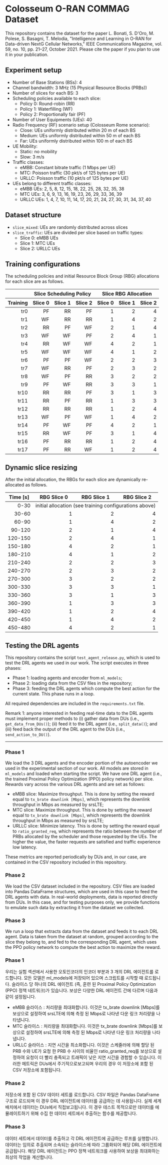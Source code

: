 # Colosseum O-RAN COMMAG Dataset
This repository contains the dataset for the paper L. Bonati, S. D'Oro, M. Polese, S. Basagni, T. Melodia, "Intelligence and Learning in O-RAN for Data-driven NextG Cellular Networks," IEEE Communications Magazine, vol. 59, no. 10, pp. 21–27, October 2021. Please cite the paper if you plan to use it in your publication.

## Experiment setup
- Number of Base Stations (BSs): 4
- Channel bandwidth: 3 MHz (15 Physical Resource Blocks (PRBs))
- Number of slices for each BS: 3
- Scheduling policies available to each slice:
	- Policy 0: Round-robin (RR)
  	- Policy 1: Waterfilling (WF)
  	- Policy 2: Proportionally fair (PF)
- Number of User Equipments (UEs): 40
- Radio Frequency (RF) scenario setup (Colosseum Rome scenario):
  	- Close: UEs uniformly distributed within 20 m of each BS
  	- Medium: UEs uniformly distributed within 50 m of each BS
  	- Far: UEs uniformly distributed within 100 m of each BS
- UE Mobility:
  	- Static: no mobility
  	- Slow: 3 m/s
- Traffic classes:
  	- eMBB: Constant bitrate traffic (1 Mbps per UE)
  	- MTC: Poisson traffic (30 pkt/s of 125 bytes per UE)
  	- URLLC: Poisson traffic (10 pkt/s of 125 bytes per UE)
- UEs belong to different traffic classes:
  	- eMBB UEs: 2, 5, 8, 12, 15, 18, 22, 25, 28, 32, 35, 38
  	- MTC UEs: 3, 6, 9, 13, 16, 19, 23, 26, 29, 33, 36, 39
  	- URLLC UEs: 1, 4, 7, 10, 11, 14, 17, 20, 21, 24, 27, 30, 31, 34, 37, 40

## Dataset structure
- ``slice_mixed``: UEs are randomly distributed across slices
- ``slice_traffic``: UEs are divided per slice based on traffic types:
  	- Slice 0: eMBB UEs
  	- Slice 1: MTC UEs
  	- Slice 2: URLLC UEs

## Training configurations
The scheduling policies and initial Resource Block Group (RBG) allocations for each slice are as follows.

<table>
<thead>
<tr>
<th></th>
<th align="center" colspan="3">Slice Scheduling Policy</th>
<th align="center" colspan="3">Slice RBG Allocation</th>
</tr>
</thead>
<thead>
<tr>
<th align="center">Training</th>
<th align="center">Slice 0</th>
<th align="center">Slice 1</th>
<th align="center">Slice 2</th>
<th align="center">Slice 0</th>
<th align="center">Slice 1</th>
<th align="center">Slice 2</th>
</tr>
</thead>
<tbody>
<tr>
<td align="right">tr0</td>
<td align="right">PF</td>
<td align="right">RR</td>
<td align="right">PF</td>
<td align="right">1</td>
<td align="right">2</td>
<td align="right">4</td>
</tr>
<tr>
<td align="right">tr1</td>
<td align="right">WF</td>
<td align="right">RR</td>
<td align="right">RR</td>
<td align="right">1</td>
<td align="right">4</td>
<td align="right">2</td>
</tr>
<tr>
<td align="right">tr2</td>
<td align="right">RR</td>
<td align="right">PF</td>
<td align="right">WF</td>
<td align="right">2</td>
<td align="right">1</td>
<td align="right">4</td>
</tr>
<tr>
<td align="right">tr3</td>
<td align="right">WF</td>
<td align="right">WF</td>
<td align="right">PF</td>
<td align="right">2</td>
<td align="right">4</td>
<td align="right">1</td>
</tr>
<tr>
<td align="right">tr4</td>
<td align="right">RR</td>
<td align="right">WF</td>
<td align="right">WF</td>
<td align="right">4</td>
<td align="right">2</td>
<td align="right">1</td>
</tr>
<tr>
<td align="right">tr5</td>
<td align="right">WF</td>
<td align="right">WF</td>
<td align="right">WF</td>
<td align="right">4</td>
<td align="right">1</td>
<td align="right">2</td>
</tr>
<tr>
<td align="right">tr6</td>
<td align="right">PF</td>
<td align="right">PF</td>
<td align="right">WF</td>
<td align="right">2</td>
<td align="right">2</td>
<td align="right">3</td>
</tr>
<tr>
<td align="right">tr7</td>
<td align="right">WF</td>
<td align="right">RR</td>
<td align="right">PF</td>
<td align="right">2</td>
<td align="right">3</td>
<td align="right">2</td>
</tr>
<tr>
<td align="right">tr8</td>
<td align="right">WF</td>
<td align="right">PF</td>
<td align="right">RR</td>
<td align="right">3</td>
<td align="right">2</td>
<td align="right">2</td>
</tr>
<tr>
<td align="right">tr9</td>
<td align="right">PF</td>
<td align="right">WF</td>
<td align="right">RR</td>
<td align="right">3</td>
<td align="right">3</td>
<td align="right">1</td>
</tr>
<tr>
<td align="right">tr10</td>
<td align="right">RR</td>
<td align="right">RR</td>
<td align="right">PF</td>
<td align="right">3</td>
<td align="right">1</td>
<td align="right">3</td>
</tr>
<tr>
<td align="right">tr11</td>
<td align="right">RR</td>
<td align="right">PF</td>
<td align="right">RR</td>
<td align="right">1</td>
<td align="right">3</td>
<td align="right">3</td>
</tr>
<tr>
<td align="right">tr12</td>
<td align="right">RR</td>
<td align="right">RR</td>
<td align="right">RR</td>
<td align="right">1</td>
<td align="right">2</td>
<td align="right">4</td>
</tr>
<tr>
<td align="right">tr13</td>
<td align="right">WF</td>
<td align="right">PF</td>
<td align="right">WF</td>
<td align="right">1</td>
<td align="right">4</td>
<td align="right">2</td>
</tr>
<tr>
<td align="right">tr14</td>
<td align="right">PF</td>
<td align="right">WF</td>
<td align="right">PF</td>
<td align="right">4</td>
<td align="right">2</td>
<td align="right">1</td>
</tr>
<tr>
<td align="right">tr15</td>
<td align="right">RR</td>
<td align="right">WF</td>
<td align="right">PF</td>
<td align="right">3</td>
<td align="right">1</td>
<td align="right">4</td>
</tr>
<tr>
<td align="right">tr16</td>
<td align="right">PF</td>
<td align="right">RR</td>
<td align="right">RR</td>
<td align="right">1</td>
<td align="right">2</td>
<td align="right">4</td>
</tr>
<tr>
<td align="right">tr17</td>
<td align="right">PF</td>
<td align="right">RR</td>
<td align="right">WF</td>
<td align="right">1</td>
<td align="right">2</td>
<td align="right">4</td>
</tr>
</tbody>
</table>

## Dynamic slice resizing
After the initial allocation, the RBGs for each slice are dynamically re-allocated as follows.

<table>
<thead>
<tr>
<th align="center">Time [s]</th>
<th align="center">RBG Slice 0</th>
<th align="center">RBG Slice 1</th>
<th align="center">RBG Slice 2</th>
</tr>
</thead>
<tbody>
<tr>
<td align="right">0-30</td>
  <td align="center" colspan="3">initial allocation (see training configurations above)</td>
</tr>
<tr>
<td align="right">30-60</td>
<td align="right">1</td>
<td align="right">2</td>
<td align="right">4</td>
</tr>
<tr>
<td align="right">60-90</td>
<td align="right">1</td>
<td align="right">4</td>
<td align="right">2</td>
</tr>
<tr>
<td align="right">90-120</td>
<td align="right">2</td>
<td align="right">1</td>
<td align="right">4</td>
</tr>
<tr>
<td align="right">120-150</td>
<td align="right">2</td>
<td align="right">4</td>
<td align="right">1</td>
</tr>
<tr>
<td align="right">150-180</td>
<td align="right">4</td>
<td align="right">2</td>
<td align="right">1</td>
</tr>
<tr>
<td align="right">180-210</td>
<td align="right">4</td>
<td align="right">1</td>
<td align="right">2</td>
</tr>
<tr>
<td align="right">210-240</td>
<td align="right">2</td>
<td align="right">2</td>
<td align="right">3</td>
</tr>
<tr>
<td align="right">240-270</td>
<td align="right">2</td>
<td align="right">3</td>
<td align="right">2</td>
</tr>
<tr>
<td align="right">270-300</td>
<td align="right">3</td>
<td align="right">2</td>
<td align="right">2</td>
</tr>
<tr>
<td align="right">300-330</td>
<td align="right">3</td>
<td align="right">3</td>
<td align="right">1</td>
</tr>
<tr>
<td align="right">330-360</td>
<td align="right">3</td>
<td align="right">1</td>
<td align="right">3</td>
</tr>
<tr>
<td align="right">360-390</td>
<td align="right">1</td>
<td align="right">3</td>
<td align="right">3</td>
</tr>
<tr>
<td align="right">390-420</td>
<td align="right">1</td>
<td align="right">2</td>
<td align="right">4</td>
</tr>
<tr>
<td align="right">420-450</td>
<td align="right">1</td>
<td align="right">4</td>
<td align="right">2</td>
</tr>
<tr>
<td align="right">450-480</td>
<td align="right">4</td>
<td align="right">2</td>
<td align="right">1</td>
</tr>
</tbody>
</table>


## Testing the DRL agents
This repository contains the script ``test_agent_release.py``, which is used to test the DRL agents we used in our work. The script executes in three phases:
- Phase 1: loading agents and encoder from ``ml_models``;
- Phase 2: loading data from the CSV files in the repository;
- Phase 3: feeding the DRL agents which compute the best action for the current state. This phase runs in a loop.

All required dependencies are included in the ``requirements.txt`` file.

Remark 1: anyone interested in feeding real-time data to the DRL agents must implement proper methods to (i) gather data from DUs (i.e., ``get_data_from_DUs()``);  (ii) feed it to the DRL agent (i.e., ``split_data()``); and (iii) feed back the output of the DRL agent to the DUs (i.e., ``send_action_to_DU()``). 

---
### Phase 1
We load the 3 DRL agents and the encoder portion of the autoencoder we used in the experimental section of our work. All models are stored in ``ml_models`` and loaded when starting the script. We have one DRL agent (i.e., the trained Proximal Policy Optimization (PPO) policy network) per slice. Rewards vary across the various DRL agents and are set as follows:
- eMBB slice: Maximize throughput. This is done by setting the reward equal to ``tx_brate downlink [Mbps]``, which represents the downlink throughput in Mbps as measured by srsLTE;
- MTC slice: Maximize throughput. This is done by setting the reward equal to ``tx_brate downlink [Mbps]``, which represents the downlink throughput in Mbps as measured by srsLTE;
- URLLC slice: Minimize latency. This is done by setting the reward equal to ``ratio_granted_req``, which represents the ratio between the number of PRBs allocated by the scheduler and those requested by the UEs. The higher the value, the faster requests are satisfied and traffic experience low latency.

These metrics are reported periodically by DUs and, in our case, are contained in the CSV repository included in this repository.

### Phase 2
We load the CSV dataset included in the repository. CSV files are loaded into Pandas DataFrame structures, which are used in this case to feed the DRL agents with data. In real-world deployments, data is reported directly from DUs. In this case, and for testing purposes only, we provide functions to emulate such data by extracting it from the dataset we collected.

### Phase 3
We run a loop that extracts data from the dataset and feeds it to each DRL agent. Data is taken from the dataset at random, grouped according to the slice they belong to, and fed to the corresponding DRL agent, which uses the PPO policy network to compute the best action to maximize the reward.

### Phase 1
우리는 실험 섹션에서 사용한 오토인코더의 인코더 부분과 3 개의 DRL 에이전트를 로드합니다. 모든 모델은 ml_models에 저장되어 있으며 스크립트를 시작할 때 로드됩니다. 슬라이스 당 하나의 DRL 에이전트 (즉, 훈련 된 Proximal Policy Optimization (PPO) 정책 네트워크)가 있습니다. 보상은 다양한 DRL 에이전트 간에 다르며 다음과 같이 설정됩니다.

- eMBB 슬라이스 : 처리량을 최대화합니다. 이것은 tx_brate downlink [Mbps]를 보상으로 설정하여 srsLTE에 의해 측정 된 Mbps로 나타낸 다운 링크 처리량을 나타냅니다.
- MTC 슬라이스 : 처리량을 최대화합니다. 이것은 tx_brate downlink [Mbps]를 보상으로 설정하여 srsLTE에 의해 측정 된 Mbps로 나타낸 다운 링크 처리량을 나타냅니다.
- URLLC 슬라이스 : 지연 시간을 최소화합니다. 이것은 스케줄러에 의해 할당 된 PRB 수와 UE가 요청 한 PRB 수 사이의 비율인 ratio_granted_req를 보상으로 설정하여 요청이 더 빨리 충족되고 트래픽이 낮은 지연 시간을 경험할 수 있습니다. 이러한 메트릭은 DUs에서 주기적으로보고되며 우리의 경우 이 저장소에 포함 된 CSV 저장소에 포함됩니다.

### Phase 2
저장소에 포함 된 CSV 데이터 세트를 로드합니다. CSV 파일은 Pandas DataFrame 구조로 로드되며 이 경우 DRL 에이전트에 데이터를 공급하는 데 사용됩니다. 실제 세계 배치에서 데이터는 DUs에서 직접보고됩니다. 이 경우 테스트 목적으로만 데이터를 에뮬레이트하기 위해 수집 한 데이터 세트에서 추출하는 함수를 제공합니다.

### Phase 3
데이터 세트에서 데이터를 추출하고 각 DRL 에이전트에 공급하는 루프를 실행합니다. 데이터는 임의로 추출되며 소속되는 슬라이스에 따라 그룹화되어 해당 DRL 에이전트에 공급됩니다. 해당 DRL 에이전트는 PPO 정책 네트워크를 사용하여 보상을 최대화하는 최상의 작업을 계산합니다.